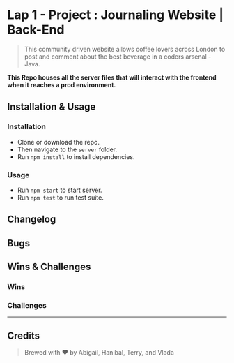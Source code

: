 # Lap 1 - Project : Journaling Website | Back-End

> This community driven website allows coffee lovers across London to post and comment about the best beverage in a coders arsenal - Java.

**This Repo houses all the server files that will interact with the frontend when it reaches a prod environment.**

## Installation & Usage

### Installation

* Clone or download the repo.
* Then navigate to the `server` folder.
* Run `npm install` to install dependencies.

### Usage

* Run `npm start` to start server.
* Run `npm test` to run test suite.

## Changelog


## Bugs


## Wins & Challenges

### Wins

### Challenges

----
## Credits

>Brewed with ❤️ by Abigail, Hanibal, Terry, and Vlada
